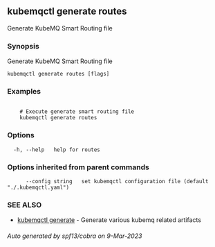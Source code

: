 ## kubemqctl generate routes

Generate KubeMQ Smart Routing file

### Synopsis

Generate KubeMQ Smart Routing file

```
kubemqctl generate routes [flags]
```

### Examples

```

	# Execute generate smart routing file
 	kubemqctl generate routes

```

### Options

```
  -h, --help   help for routes
```

### Options inherited from parent commands

```
      --config string   set kubemqctl configuration file (default "./.kubemqctl.yaml")
```

### SEE ALSO

* [kubemqctl generate](kubemqctl_generate.md)	 - Generate various kubemq related artifacts

###### Auto generated by spf13/cobra on 9-Mar-2023
